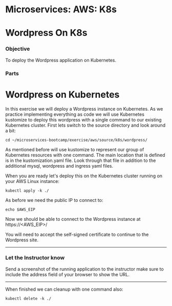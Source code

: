 # Microservices: AWS: K8s
# Wordpress On K8s

### Objective

To deploy the Wordpress application on Kubernetes.

### Parts




# Wordpress on Kubernetes

In this exercise we will deploy a Wordpress instance on Kubernetes.  As we practice implementing everything as code we will use Kubernetes kustomize to deploy this wordpress with a single command to our existing Kubernetes cluster.  First lets switch to the source directory and look around a bit:

~~~shell
cd ~/microservices-bootcamp/exercise/aws/source/k8s/wordpress/
~~~

As mentioned before will use kustomize to represent our group of Kubernetes resources with one command.  The main location that is defined is in the kustomization.yaml file.  Look through that file in addition to the additional mysql, wordpress and ingress yaml files.

When you are ready let's deploy this on the Kubernetes cluster running on your AWS Linux instance:

~~~shell
kubectl apply -k ./
~~~

As before we need the public IP to connect to:

~~~shell
echo $AWS_EIP
~~~

Now we should be able to connect to the Wordpress instance at https://<AWS_EIP>/

You will need to accept the self-signed certificate to continue to the Wordpress site.

___

### Let the Instructor know

Send a screenshot of the running application to the instructor make sure to include the address field of your browser to show the URL.

___

When finished we can cleanup with one command also:

~~~shell
kubectl delete -k ./
~~~
